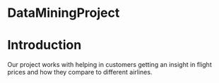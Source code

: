 # DataMiningProject

# Introduction
Our project works with helping in customers getting an insight in flight prices and how they compare to different airlines.
